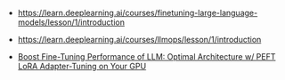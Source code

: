 * https://learn.deeplearning.ai/courses/finetuning-large-language-models/lesson/1/introduction

* https://learn.deeplearning.ai/courses/llmops/lesson/1/introduction

* [Boost Fine-Tuning Performance of LLM: Optimal Architecture w/ PEFT LoRA Adapter-Tuning on Your GPU](https://www.youtube.com/watch?v=A-a-l_sFtYM)
